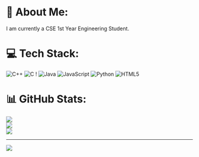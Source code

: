 # 💫 About Me:
I am currently a CSE  1st Year Engineering Student.


# 💻 Tech Stack:
![C++](https://img.shields.io/badge/c++-%2300599C.svg?style=for-the-badge&logo=c%2B%2B&logoColor=white) ![C](https://img.shields.io/badge/c-%2300599C.svg?style=for-the-badge&logo=c&logoColor=white) ! ![Java](https://img.shields.io/badge/java-%23ED8B00.svg?style=for-the-badge&logo=openjdk&logoColor=white) ![JavaScript](https://img.shields.io/badge/javascript-%23323330.svg?style=for-the-badge&logo=javascript&logoColor=%23F7DF1E) ![Python](https://img.shields.io/badge/python-3670A0?style=for-the-badge&logo=python&logoColor=ffdd54) ![HTML5](https://img.shields.io/badge/html5-%23E34F26.svg?style=for-the-badge&logo=html5&logoColor=white)
# 📊 GitHub Stats:
![](https://github-readme-stats.vercel.app/api?username=Amoghsy&theme=dark&hide_border=false&include_all_commits=false&count_private=false)<br/>
![](https://github-readme-streak-stats.herokuapp.com/?user=Amoghsy&theme=dark&hide_border=false)<br/>
![](https://github-readme-stats.vercel.app/api/top-langs/?username=Amoghsy&theme=dark&hide_border=false&include_all_commits=false&count_private=false&layout=compact)

---
[![](https://visitcount.itsvg.in/api?id=Amoghsy&icon=0&color=0)](https://visitcount.itsvg.in)

<!-- Proudly created with GPRM ( https://gprm.itsvg.in ) -->
